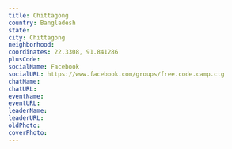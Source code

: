 ```yaml
---
title: Chittagong
country: Bangladesh
state: 
city: Chittagong
neighborhood: 
coordinates: 22.3308, 91.841286
plusCode:
socialName: Facebook
socialURL: https://www.facebook.com/groups/free.code.camp.ctg
chatName:
chatURL:
eventName:
eventURL:
leaderName:
leaderURL:
oldPhoto: 
coverPhoto:
---
```

